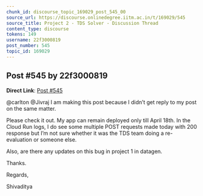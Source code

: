 ```yaml
---
chunk_id: discourse_topic_169029_post_545_00
source_url: https://discourse.onlinedegree.iitm.ac.in/t/169029/545
source_title: Project 2 - TDS Solver - Discussion Thread
content_type: discourse
tokens: 149
username: 22f3000819
post_number: 545
topic_id: 169029
---
```


## Post #545 by 22f3000819

**Direct Link**: [Post #545](https://discourse.onlinedegree.iitm.ac.in/t/169029/545)

@carlton @Jivraj I am making this post because I didn’t get reply to my post on the same matter.

Please check it out. My app can remain deployed only till April 18th. In the Cloud Run logs, I do see some multiple POST requests made today with 200 response but I’m not sure whether it was the TDS team doing a re-evaluation or someone else.

Also, are there any updates on this bug in project 1 in datagen.

Thanks.

Regards,

Shivaditya
